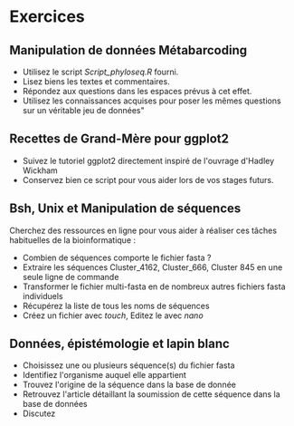 # Exercices 
## Manipulation de données Métabarcoding

- Utilisez le script _Script_phyloseq.R_ fourni.
- Lisez biens les textes et commentaires.
- Répondez aux questions dans les espaces prévus à cet effet.
- Utilisez les connaissances acquises pour poser les mêmes questions sur un véritable jeu de données"

## Recettes de Grand-Mère pour ggplot2

- Suivez le tutoriel ggplot2 directement inspiré de l'ouvrage d'Hadley Wickham
- Conservez bien ce script pour vous aider lors de vos stages futurs.

## Bsh, Unix et Manipulation de séquences

Cherchez des ressources en ligne pour vous aider à réaliser ces tâches habituelles de la bioinformatique :

- Combien de séquences comporte le fichier fasta ?
- Extraire les séquences Cluster_4162, Cluster_666, Cluster 845 en une seule ligne de commande
- Transformer le fichier multi-fasta en de nombreux autres fichiers fasta individuels
- Récupérez la liste de tous les noms de séquences
- Créez un fichier avec _touch_, Editez le avec _nano_

## Données, épistémologie et lapin blanc

- Choisissez une ou plusieurs séquence(s) du fichier fasta
- Identifiez l'organisme auquel elle appartient
- Trouvez l'origine de la séquence dans la base de donnée
- Retrouvez l'article détaillant la soumission de cette séquence dans la base de données
- Discutez 
